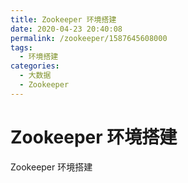 ```yaml
---
title: Zookeeper 环境搭建
date: 2020-04-23 20:40:08
permalink: /zookeeper/1587645608000
tags: 
  - 环境搭建
categories: 
  - 大数据
  - Zookeeper
---
```

# Zookeeper 环境搭建

 Zookeeper 环境搭建